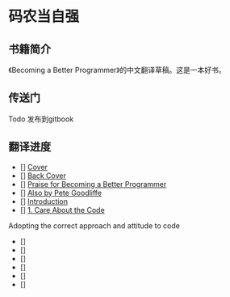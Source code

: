 # 码农当自强

## 书籍简介

《Becoming a Better Programmer》的中文翻译草稿。这是一本好书。

## 传送门

Todo 发布到gitbook

## 翻译进度

- [] [Cover](README.md)
- [] [Back Cover](README.md)
- [] [Praise for Becoming a Better Programmer](README.md)
- [] [Also by Pete Goodliffe](README.md)
- [] [Introduction](README.md)
- [] [1. Care About the Code](README.md)

Adopting the correct approach and attitude to code

- [] [](README.md)
- [] [](README.md)
- [] [](README.md)
- [] [](README.md)
- [] [](README.md)
- [] [](README.md)

